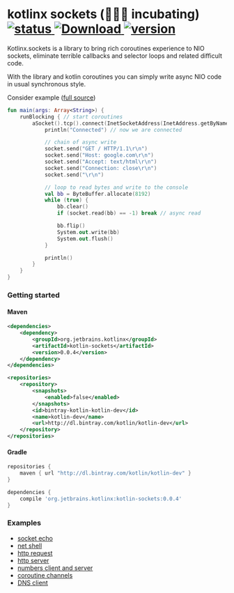 # kotlinx sockets (🥚🥚🥚 incubating) [ ![status](https://img.shields.io/teamcity/http/teamcity.jetbrains.com/s/KotlinTools_KotlinxSockets_Build.svg) ](https://teamcity.jetbrains.com/guestAuth/viewType.html?buildTypeId=KotlinTools_KotlinxSockets_Build)  [ ![Download](https://api.bintray.com/packages/kotlin/kotlin-dev/kotlinx.sockets/images/download.svg) ](https://bintray.com/kotlin/kotlin-dev/kotlinx.sockets/_latestVersion) [ ![version](https://img.shields.io/badge/kotlin-1.1.1-green.svg) ](http://kotlinlang.org)

Kotlinx.sockets is a library to bring rich coroutines experience to NIO sockets, eliminate terrible callbacks and selector loops and related difficult code.
  
With the library and kotlin coroutines you can simply write async NIO code in usual synchronous style.
 
Consider example ([full source](examples/src/main/kotlin/kotlinx/sockets/examples/HttpClient.kt))
  
```kotlin
fun main(args: Array<String>) {
    runBlocking { // start coroutines
        aSocket().tcp().connect(InetSocketAddress(InetAddress.getByName("google.com"), 80)).use { socket ->
            println("Connected") // now we are connected

            // chain of async write
            socket.send("GET / HTTP/1.1\r\n")
            socket.send("Host: google.com\r\n")
            socket.send("Accept: text/html\r\n")
            socket.send("Connection: close\r\n")
            socket.send("\r\n")

            // loop to read bytes and write to the console
            val bb = ByteBuffer.allocate(8192)
            while (true) {
                bb.clear()
                if (socket.read(bb) == -1) break // async read

                bb.flip()
                System.out.write(bb)
                System.out.flush()
            }

            println()
        }
    }
}
```

### Getting started

#### Maven

```xml
<dependencies>
    <dependency>
        <groupId>org.jetbrains.kotlinx</groupId>
        <artifactId>kotlin-sockets</artifactId>
        <version>0.0.4</version>
    </dependency>
</dependencies>

<repositories>
    <repository>
        <snapshots>
            <enabled>false</enabled>
        </snapshots>
        <id>bintray-kotlin-kotlin-dev</id>
        <name>kotlin-dev</name>
        <url>http://dl.bintray.com/kotlin/kotlin-dev</url>
    </repository>
</repositories>
```

#### Gradle

```gradle
repositories { 
    maven { url "http://dl.bintray.com/kotlin/kotlin-dev" } 
}

dependencies {
    compile 'org.jetbrains.kotlinx:kotlin-sockets:0.0.4'
}
```

### Examples

 - [socket echo](examples/src/main/kotlin/kotlinx/sockets/examples/Echo.kt)
 - [net shell](examples/src/main/kotlin/kotlinx/sockets/examples/NetShell.kt)
 - [http request](examples/src/main/kotlin/kotlinx/sockets/examples/HttpClient.kt)
 - [http server](examples/src/main/kotlin/kotlinx/sockets/examples/HttpServer.kt)
 - [numbers client and server](examples/src/main/kotlin/kotlinx/sockets/examples/numbers)
 - [coroutine channels](examples/src/main/kotlin/kotlinx/sockets/examples/CoroutineChannels.kt)
 - [DNS client](examples/src/main/kotlin/kotlinx/sockets/examples/dns)

